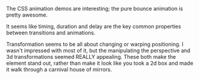 The CSS animation demos are interesting; the pure bounce animation is pretty awesome.

It seems like timing, duration and delay are the key common properties between transitions and animations.

Transformation seems to be all about changing or warping positioning. I wasn't impressed with most of it, but the manipulating the perspective and 3d transformations seemed REALLY appealing. These both make the element stand out, rather than make it look like you took a 2d box and made it walk through a carnival house of mirrors.